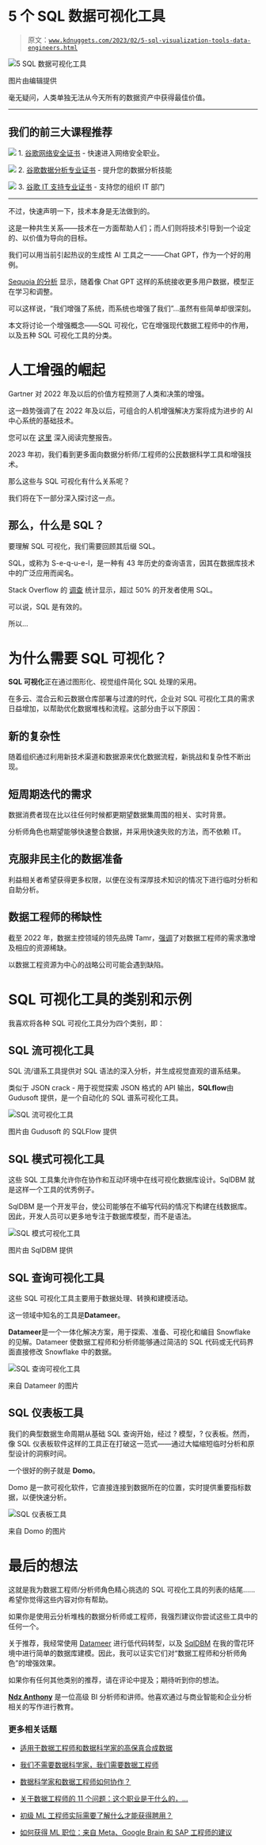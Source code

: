 # 5 个 SQL 数据可视化工具

> 原文：[`www.kdnuggets.com/2023/02/5-sql-visualization-tools-data-engineers.html`](https://www.kdnuggets.com/2023/02/5-sql-visualization-tools-data-engineers.html)

![5 SQL 数据可视化工具](img/326c7b979e6fe11615e05243a1425544.png)

图片由编辑提供

毫无疑问，人类单独无法从今天所有的数据资产中获得最佳价值。

* * *

## 我们的前三大课程推荐

![](img/0244c01ba9267c002ef39d4907e0b8fb.png) 1\. [谷歌网络安全证书](https://www.kdnuggets.com/google-cybersecurity) - 快速进入网络安全职业。

![](img/e225c49c3c91745821c8c0368bf04711.png) 2\. [谷歌数据分析专业证书](https://www.kdnuggets.com/google-data-analytics) - 提升您的数据分析技能

![](img/0244c01ba9267c002ef39d4907e0b8fb.png) 3\. [谷歌 IT 支持专业证书](https://www.kdnuggets.com/google-itsupport) - 支持您的组织 IT 部门

* * *

不过，快速声明一下，技术本身是无法做到的。

这是一种共生关系——技术在一方面帮助人们；而人们则将技术引导到一个设定的、以价值为导向的目标。

我们可以用当前引起热议的生成性 AI 工具之一——Chat GPT，作为一个好的用例。

[Sequoia 的分析](https://www.sequoiacap.com/article/generative-ai-a-creative-new-world/) 显示，随着像 Chat GPT 这样的系统接收更多用户数据，模型正在学习和调整。

可以这样说，“我们增强了系统，而系统也增强了我们”…虽然有些简单却很深刻。

本文将讨论一个增强概念——SQL 可视化，它在增强现代数据工程师中的作用，以及五种 SQL 可视化工具的分类。

# 人工增强的崛起

Gartner 对 2022 年及以后的价值方程预测了人类和决策的增强。

这一趋势强调了在 2022 年及以后，可组合的人机增强解决方案将成为进步的 AI 中心系统的基础技术。

您可以在 [这里](https://www.gartner.com/en/articles/gartner-top-10-strategic-technology-trends-for-2023#:~:text=We%20expect%20the%202023%20trends,solutions%2C%20product%20delivery%20and%20connectivity) 深入阅读完整报告。

2023 年初，我们看到更多面向数据分析师/工程师的公民数据科学工具和增强技术。

那么这些与 SQL 可视化有什么关系呢？

我们将在下一部分深入探讨这一点。

## 那么，什么是 SQL？

要理解 SQL 可视化，我们需要回顾其后缀 SQL。

SQL，或称为 S-e-q-u-e-l，是一种有 43 年历史的查询语言，因其在数据库技术中的广泛应用而闻名。

Stack Overflow 的 [调查](https://blog.sqlizer.io/posts/sql-43/) 统计显示，超过 50% 的开发者使用 SQL。

可以说，SQL 是有效的。

所以...

# 为什么需要 SQL 可视化？

**SQL 可视化**正在通过图形化、视觉组件简化 SQL 处理的采用。

在多云、混合云和云数据仓库部署与过渡的时代，企业对 SQL 可视化工具的需求日益增加，以帮助优化数据堆栈和流程。这部分由于以下原因：

## 新的复杂性

随着组织通过利用新技术渠道和数据源来优化数据流程，新挑战和复杂性不断出现。

## 短周期迭代的需求

数据消费者现在比以往任何时候都更期望数据集周围的相关、实时背景。

分析师角色也期望能够快速整合数据，并采用快速失败的方法，而不依赖 IT。

## 克服非民主化的数据准备

利益相关者希望获得更多权限，以便在没有深厚技术知识的情况下进行临时分析和自助分析。

## 数据工程师的稀缺性

截至 2022 年，数据主控领域的领先品牌 Tamr，[强调](https://www.tamr.com/blog/theres-a-data-engineer-shortage-4-reasons-why/#:~:text=There%20are%20four%20primary%20factors,skills%2C%20salary%2C%20and%20burnout.&text=Do%20a%20quick%20search%20for,more%20than%20just%20a%20few.)了对数据工程师的需求激增及相应的资源稀缺。

以数据工程资源为中心的战略公司可能会遇到缺陷。

# SQL 可视化工具的类别和示例

我喜欢将各种 SQL 可视化工具分为四个类别，即：

## SQL 流可视化工具

SQL 流/谱系工具提供对 SQL 语法的深入分析，并生成视觉直观的谱系结果。

类似于 JSON crack - 用于视觉探索 JSON 格式的 API 输出，**SQLflow**由 Gudusoft 提供，是一个自动化的 SQL 谱系可视化工具。

![SQL 流可视化工具](img/f8a3aa05ff5d67ae505cdab0ef9f87e2.png)

图片由 Gudusoft 的 SQLFlow 提供

## SQL 模式可视化工具

这些 SQL 工具集允许你在协作和互动环境中在线可视化数据库设计。SqlDBM 就是这样一个工具的优秀例子。

SqlDBM 是一个开发平台，使公司能够在不编写代码的情况下构建在线数据库。因此，开发人员可以更多地专注于数据库模型，而不是语法。

![SQL 模式可视化工具](img/c4b0a2a7fb2fc35889ef54a68448760c.png)

图片由 SqlDBM 提供

## SQL 查询可视化工具

这些 SQL 可视化工具主要用于数据处理、转换和建模活动。

这一领域中知名的工具是**Datameer**。

**Datameer**是一个一体化解决方案，用于探索、准备、可视化和编目 Snowflake 的见解。Datameer 使数据工程师和分析师能够通过简洁的 SQL 代码或无代码界面直接修改 Snowflake 中的数据。

![SQL 查询可视化工具](img/e8570b9566ecc91215becdb9f5f35ca4.png)

来自 Datameer 的图片

## SQL 仪表板工具

我们的典型数据生命周期从基础 SQL 查询开始，经过 ? 模型，? 仪表板。然而，像 SQL 仪表板软件这样的工具正在打破这一范式——通过大幅缩短临时分析和原型设计的洞察时间。

一个很好的例子就是 **Domo**。

Domo 是一款可视化软件，它直接连接到数据所在的位置，实时提供重要指标数据，以便快速分析。

![SQL 仪表板工具](img/94ddb019b31c819e8cd35990ffcb31d2.png)

来自 Domo 的图片

# 最后的想法

这就是我为数据工程师/分析师角色精心挑选的 SQL 可视化工具的列表的结尾……希望你觉得这些内容对你有帮助。

如果你是使用云分析堆栈的数据分析师或工程师，我强烈建议你尝试这些工具中的任何一个。

关于推荐，我经常使用 [Datameer](http://datameer.com/) 进行低代码转型，以及 [SqlDBM](https://sqldbm.com/Home/) 在我的雪花环境中进行简单的数据库建模。因此，我可以证实它们对“数据工程师和分析师角色”的增强效果。

如果你有任何其他类别的推荐，请在评论中提及；期待听到你的想法。

**[Ndz Anthony](https://medium.com/@Ndz_Anthony)** 是一位高级 BI 分析师和讲师。他喜欢通过与商业智能和企业分析相关的写作进行教育。

### 更多相关话题

+   [适用于数据工程师和数据科学家的高保真合成数据](https://www.kdnuggets.com/2022/tonic-high-fidelity-synthetic-data-engineers-scientists-alike.html)

+   [我们不需要数据科学家，我们需要数据工程师](https://www.kdnuggets.com/2021/02/dont-need-data-scientists-need-data-engineers.html)

+   [数据科学家和数据工程师如何协作？](https://www.kdnuggets.com/2022/08/data-scientists-data-engineers-work-together.html)

+   [关于数据工程师的 11 个问题：这个职业是干什么的，…](https://www.kdnuggets.com/2022/10/11-questions-data-engineers-profession-heading.html)

+   [初级 ML 工程师实际需要了解什么才能获得聘用？](https://www.kdnuggets.com/what-junior-ml-engineers-actually-need-to-know-to-get-hired)

+   [如何获得 ML 职位：来自 Meta、Google Brain 和 SAP 工程师的建议](https://www.kdnuggets.com/2022/08/corise-land-ml-job-advice-engineers-meta-google-brain-sap.html)
